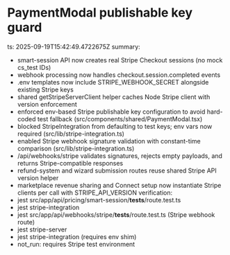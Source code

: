 # PaymentModal publishable key guard

ts: 2025-09-19T15:42:49.4722675Z
summary:
  - smart-session API now creates real Stripe Checkout sessions (no mock cs_test IDs)
  - webhook processing now handles checkout.session.completed events
  - .env templates now include STRIPE_WEBHOOK_SECRET alongside existing Stripe keys
  - shared getStripeServerClient helper caches Node Stripe client with version enforcement
  - enforced env-based Stripe publishable key configuration to avoid hard-coded test fallback (src/components/shared/PaymentModal.tsx)
  - blocked StripeIntegration from defaulting to test keys; env vars now required (src/lib/stripe-integration.ts)
  - enabled Stripe webhook signature validation with constant-time comparison (src/lib/stripe-integration.ts)
  - /api/webhooks/stripe validates signatures, rejects empty payloads, and returns Stripe-compatible responses
  - refund-system and wizard submission routes reuse shared Stripe API version helper
  - marketplace revenue sharing and Connect setup now instantiate Stripe clients per call with STRIPE_API_VERSION
verification:
  - jest src/app/api/pricing/smart-session/__tests__/route.test.ts
  - jest stripe-integration
  - jest src/app/api/webhooks/stripe/__tests__/route.test.ts (Stripe webhook route)
  - jest stripe-server
  - jest stripe-integration (requires env shim)
  - not_run: requires Stripe test environment
